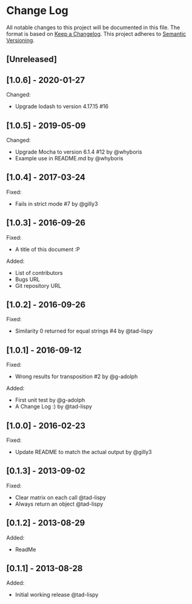 # Change Log

All notable changes to this project will be documented in this file. The format is based on [Keep a Changelog](http://keepachangelog.com/). This project adheres to [Semantic Versioning](http://semver.org/).

## [Unreleased]


## [1.0.6] - 2020-01-27

Changed:
- Upgrade lodash to version 4.17.15 #16

## [1.0.5] - 2019-05-09

Changed:
- Upgrade Mocha to version 6.1.4 #12 by @whyboris
- Example use in README.md by @whyboris

## [1.0.4] - 2017-03-24

Fixed:
- Fails in strict mode #7 by @gilly3

## [1.0.3] - 2016-09-26

Fixed:
- A title of this document :P

Added:
- List of contributors
- Bugs URL
- Git repository URL

## [1.0.2] - 2016-09-26

Fixed:
- Similarity 0 returned for equal strings #4 by @tad-lispy

## [1.0.1] - 2016-09-12

Fixed:
- Wrong results for transposition #2 by @g-adolph

Added:
- First unit test by @g-adolph
- A Change Log :) by @tad-lispy

## [1.0.0] - 2016-02-23

Fixed:
- Update README to match the actual output by @gilly3

## [0.1.3] - 2013-09-02

Fixed:
- Clear matrix on each call @tad-lispy
- Always return an object @tad-lispy

## [0.1.2] - 2013-08-29

Added:
- ReadMe

## [0.1.1] - 2013-08-28

Added:
- Initial working release @tad-lispy
